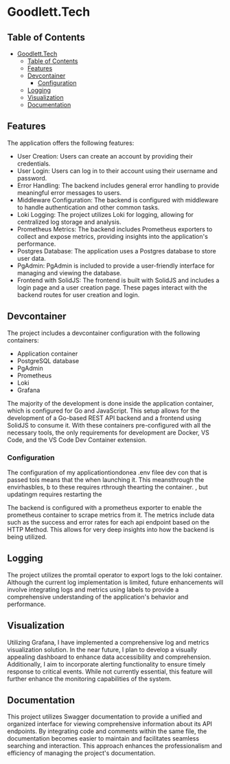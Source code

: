 # Goodlett.Tech

## Table of Contents

- [Goodlett.Tech](#goodletttech)
	- [Table of Contents](#table-of-contents)
	- [Features](#features)
	- [Devcontainer](#devcontainer)
		- [Configuration](#configuration)
	- [Logging](#logging)
	- [Visualization](#visualization)
	- [Documentation](#documentation)


## Features

The application offers the following features:

- User Creation: Users can create an account by providing their credentials.
- User Login: Users can log in to their account using their username and password.
- Error Handling: The backend includes general error handling to provide meaningful error messages to users.
- Middleware Configuration: The backend is configured with middleware to handle authentication and other common tasks.
- Loki Logging: The project utilizes Loki for logging, allowing for centralized log storage and analysis.
- Prometheus Metrics: The backend includes Prometheus exporters to collect and expose metrics, providing insights into the application's performance.
- Postgres Database: The application uses a Postgres database to store user data.
- PgAdmin: PgAdmin is included to provide a user-friendly interface for managing and viewing the database.
- Frontend with SolidJS: The frontend is built with SolidJS and includes a login page and a user creation page. These pages interact with the backend routes for user creation and login.

## Devcontainer

The project includes a devcontainer configuration with the following containers:

- Application container
- PostgreSQL database
- PgAdmin
- Prometheus
- Loki
- Grafana

The majority of the development is done inside the application container, which is configured for Go and JavaScript. This setup allows for the development of a Go-based REST API backend and a frontend using SolidJS to consume it. With these containers pre-configured with all the necessary tools, the only requirements for development are Docker, VS Code, and the VS Code Dev Container extension.

### Configuration

The configuration of my applicationtiondonea .env filee dev con that is passed tois means that the  when launching it. This meansthrough the envirhasbles, b to these requires rthrough thearting the container.
, but updatingm requires restarting the

The backend is configured with a prometheus exporter to enable the prometheus container to scrape metrics from it. The metrics include data such as the success and error rates for each api endpoint based on the HTTP Method. This allows for very deep insights into how the backend is being utilized.

## Logging

The project utilizes the promtail operator to export logs to the loki container. Although the current log implementation is limited, future enhancements will involve integrating logs and metrics using labels to provide a comprehensive understanding of the application's behavior and performance.

## Visualization

Utilizing Grafana, I have implemented a comprehensive log and metrics visualization solution. In the near future, I plan to develop a visually appealing dashboard to enhance data accessibility and comprehension. Additionally, I aim to incorporate alerting functionality to ensure timely response to critical events. While not currently essential, this feature will further enhance the monitoring capabilities of the system.

## Documentation

This project utilizes Swagger documentation to provide a unified and organized interface for viewing comprehensive information about its API endpoints. By integrating code and comments within the same file, the documentation becomes easier to maintain and facilitates seamless searching and interaction. This approach enhances the professionalism and efficiency of managing the project's documentation.

